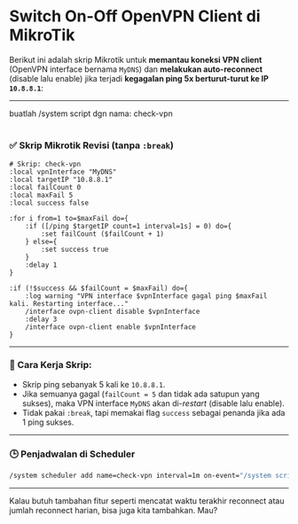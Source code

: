 # Switch On-Off OpenVPN Client di MikroTik
Berikut ini adalah skrip Mikrotik untuk **memantau koneksi VPN client** (OpenVPN interface bernama `MyDNS`) dan **melakukan auto-reconnect** (disable lalu enable) jika terjadi **kegagalan ping 5x berturut-turut ke IP `10.8.8.1`**:

---
buatlah /system script dgn nama: check-vpn
#
### ✅ **Skrip Mikrotik Revisi (tanpa `:break`)**
```mikrotik
# Skrip: check-vpn
:local vpnInterface "MyDNS"
:local targetIP "10.8.8.1"
:local failCount 0
:local maxFail 5
:local success false

:for i from=1 to=$maxFail do={
    :if ([/ping $targetIP count=1 interval=1s] = 0) do={
        :set failCount ($failCount + 1)
    } else={
        :set success true
    }
    :delay 1
}

:if (!$success && $failCount = $maxFail) do={
    :log warning "VPN interface $vpnInterface gagal ping $maxFail kali. Restarting interface..."
    /interface ovpn-client disable $vpnInterface
    :delay 3
    /interface ovpn-client enable $vpnInterface
}
```

---

### 🔁 Cara Kerja Skrip:
- Skrip ping sebanyak 5 kali ke `10.8.8.1`.
- Jika semuanya gagal (`failCount = 5` dan tidak ada satupun yang sukses), maka VPN interface `MyDNS` akan di-*restart* (disable lalu enable).
- Tidak pakai `:break`, tapi memakai flag `success` sebagai penanda jika ada 1 ping sukses.

---

### 🕒 Penjadwalan di Scheduler
```bash
/system scheduler add name=check-vpn interval=1m on-event="/system script run check-vpn" start-time=startup
```

---

Kalau butuh tambahan fitur seperti mencatat waktu terakhir reconnect atau jumlah reconnect harian, bisa juga kita tambahkan. Mau?
